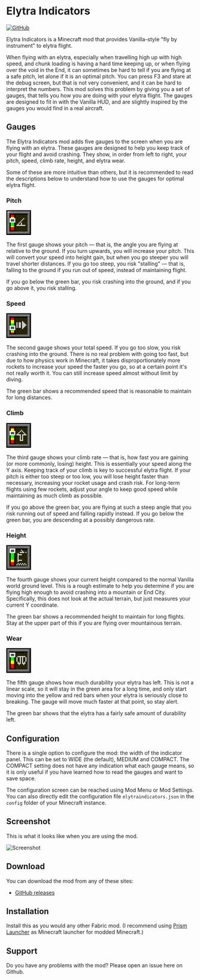 # Elytra Indicators

[![GitHub](https://img.shields.io/github/downloads/magicus/ElytraIndicators/total?logo=github)](https://github.com/magicus/ElytraIndicators/releases)

Elytra Indicators is a Minecraft mod that provides Vanilla-style "fly by instrument" to elytra flight.

When flying with an elytra, especially when travelling high up with high speed, and chunk loading is having a hard time keeping up, or when flying over the void in the End, it can sometimes be hard to tell if you are flying at a safe pitch, let alone if it is an optimal pitch. You can press F3 and stare at the debug screen, but that is not very convenient, and it can be hard to interpret the numbers. This mod solves this problem by giving you a set of gauges, that tells you how you are doing with your elytra flight. The gauges are designed to fit in with the Vanilla HUD, and are slightly inspired by the gauges you would find in a real aircraft.

## Gauges

The Elytra Indicators mod adds five gauges to the screen when you are flying with an elytra. These gauges are designed to help you keep track of your flight and avoid crashing. They show, in order from left to right, your pitch, speed, climb rate, height, and elytra wear.

Some of these are more intuitive than others, but it is recommended to read the descriptions below to understand how to use the gauges for optimal elytra flight.

### **Pitch**

![Pitch Gauge](docs/pitch.png)

The first gauge shows your pitch — that is, the angle you are flying at relative to the ground. If you turn upwards, you will increase your pitch. This will convert your speed into height gain, but when you go steeper you will travel shorter distances. If you go too steep, you risk "stalling" — that is, falling to the ground if you run out of speed, instead of maintaining flight.

If you go below the green bar, you risk crashing into the ground, and if you go above it, you risk stalling.

### **Speed**

![speed.png](docs/speed.png)

The second gauge shows your total speed. If you go too slow, you risk crashing into the ground. There is no real problem with going too fast, but due to how physics work in Minecraft, it takes disproportionately more rockets to increase your speed the faster you go, so at a certain point it's not really worth it. You can still increase speed almost without limit by diving.

The green bar shows a recommended speed that is reasonable to maintain for long distances.

### **Climb**

![climb.png](docs/climb.png)

The third gauge shows your climb rate — that is, how fast you are gaining (or more commonly, losing) height. This is essentially your speed along the Y axis. Keeping track of your climb is key to successful elytra flight. If your pitch is either too steep or too low, you will lose height faster than necessary, increasing your rocket usage and crash risk. For long-term flights using few rockets, adjust your angle to keep good speed while maintaining as much climb as possible.

If you go above the green bar, you are flying at such a steep angle that you risk running out of speed and falling rapidly instead. If you go below the green bar, you are descending at a possibly dangerous rate.

### **Height**

![height.png](docs/height.png)

The fourth gauge shows your current height compared to the normal Vanilla world ground level. This is a rough estimate to help you determine if you are flying high enough to avoid crashing into a mountain or End City. Specifically, this does not look at the actual terrain, but just measures your current Y coordinate.

The green bar shows a recommended height to maintain for long flights. Stay at the upper part of this if you are flying over mountainous terrain.

### **Wear**

![wear.png](docs/wear.png)

The fifth gauge shows how much durability your elytra has left. This is not a linear scale, so it will stay in the green area for a long time, and only start moving into the yellow and red bars when your elytra is seriously close to breaking. The gauge will move much faster at that point, so stay alert.

The green bar shows that the elytra has a fairly safe amount of durability left.

## Configuration

There is a single option to configure the mod: the width of the indicator panel. This can be set to WIDE (the default), MEDIUM and COMPACT. The COMPACT setting does not have any indication what each gauge means, so it is only useful if you have learned how to read the gauges and want to save space.

The configuration screen can be reached using Mod Menu or Mod Settings. You can also directly edit the configuration file `elytraindicators.json` in the `config` folder of your Minecraft instance.

## Screenshot

This is what it looks like when you are using the mod.

![Screenshot](screenshot.png?raw=true)

## Download

You can download the mod from any of these sites:

* [GitHub releases](https://github.com/magicus/ElytraIndicators/releases)

## Installation

Install this as you would any other Fabric mod. (I recommend using [Prism Launcher](https://prismlauncher.org/) as Minecraft launcher for modded Minecraft.)

## Support

Do you have any problems with the mod? Please open an issue here on Github.
